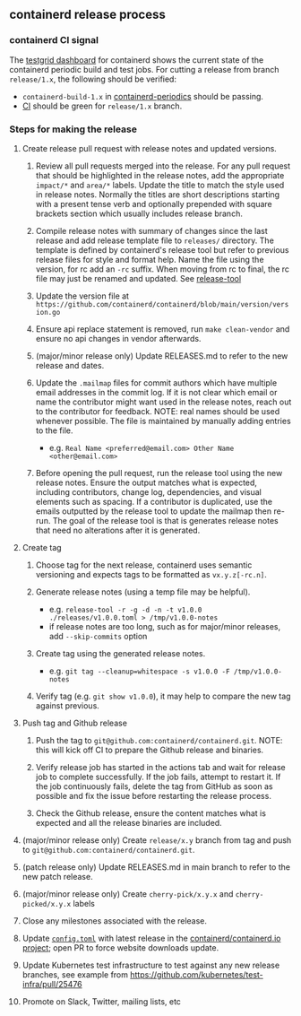 ## containerd release process

### containerd CI signal
The [testgrid dashboard](https://testgrid.k8s.io/containerd-periodic) for containerd shows the current state of the
containerd periodic build and test jobs. For cutting a release from branch `release/1.x`, the following should be
verified:
- `containerd-build-1.x` in [containerd-periodics](https://testgrid.k8s.io/containerd-periodic) should be passing.
- [CI](https://github.com/containerd/containerd/actions/workflows/ci.yml) should be green for `release/1.x` branch.

### Steps for making the release

1. Create release pull request with release notes and updated versions.

   1. Review all pull requests merged into the release. For any pull request
      that should be highlighted in the release notes, add the appropriate
      `impact/*` and `area/*` labels. Update the title to match the style used
      in release notes. Normally the titles are short descriptions starting with
      a present tense verb and optionally prepended with square brackets section
      which usually includes release branch.

   2. Compile release notes with summary of changes since the last release and
      add release template file to `releases/` directory. The template is defined
      by containerd's release tool but refer to previous release files for style
      and format help. Name the file using the version, for rc add an `-rc` suffix.
      When moving from rc to final, the rc file may just be renamed and updated.
      See [release-tool](https://github.com/containerd/release-tool)

   3. Update the version file at `https://github.com/containerd/containerd/blob/main/version/version.go`

   4. Ensure api replace statement is removed, run `make clean-vendor` and ensure
      no api changes in vendor afterwards.

   5. (major/minor release only) Update RELEASES.md to refer to the new release and dates.

   6. Update the `.mailmap` files for commit authors which have multiple email addresses in the commit log.
      If it is not clear which email or name the contributor might want used in the release notes, reach
      out to the contributor for feedback. NOTE: real names should be used whenever possible. The file is
      maintained by manually adding entries to the file.
      - e.g. `Real Name <preferred@email.com> Other Name <other@email.com>`

   7. Before opening the pull request, run the release tool using the new release notes.
      Ensure the output matches what is expected, including contributors, change log,
      dependencies, and visual elements such as spacing. If a contributor is duplicated,
      use the emails outputted by the release tool to update the mailmap then re-run. The
      goal of the release tool is that is generates release notes that need no
      alterations after it is generated.

2. Create tag

   1. Choose tag for the next release, containerd uses semantic versioning and
      expects tags to be formatted as `vx.y.z[-rc.n]`.

   2. Generate release notes (using a temp file may be helpful).
      - e.g. `release-tool -r -g -d -n -t v1.0.0 ./releases/v1.0.0.toml > /tmp/v1.0.0-notes`
      - if release notes are too long, such as for major/minor releases, add `--skip-commits` option

   3. Create tag using the generated release notes.
      - e.g. `git tag --cleanup=whitespace -s v1.0.0 -F /tmp/v1.0.0-notes`

   4. Verify tag (e.g. `git show v1.0.0`), it may help to compare the new tag against previous.

3. Push tag and Github release

   1. Push the tag to `git@github.com:containerd/containerd.git`.
      NOTE: this will kick off CI to prepare the Github release and binaries.

   2. Verify release job has started in the actions tab and wait for release job to complete
      successfully. If the job fails, attempt to restart it. If the job continuously fails,
      delete the tag from GitHub as soon as possible and fix the issue before restarting the
      release process.

   3. Check the Github release, ensure the content matches what is expected and all the
      release binaries are included.

4. (major/minor release only) Create `release/x.y` branch from tag and push to `git@github.com:containerd/containerd.git`.

5. (patch release only) Update RELEASES.md in main branch to refer to the new patch release.

6. (major/minor release only) Create `cherry-pick/x.y.x` and `cherry-picked/x.y.x` labels

7. Close any milestones associated with the release.

8. Update [`config.toml`](https://github.com/containerd/containerd.io/blob/f827d53826a426cb48f24cc08e43cc8722ad6d01/config.toml#L35) with latest release in the [containerd/containerd.io project](https://github.com/containerd/containerd.io); open PR to
   force website downloads update.

9. Update Kubernetes test infrastructure to test against any new release branches, see example from https://github.com/kubernetes/test-infra/pull/25476

10. Promote on Slack, Twitter, mailing lists, etc
